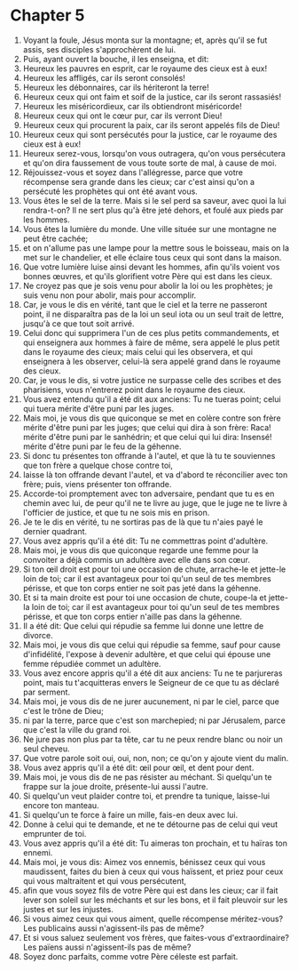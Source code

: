 # Chapter 5

1. Voyant la foule, Jésus monta sur la montagne; et, après qu'il se fut assis, ses disciples s'approchèrent de lui.
2. Puis, ayant ouvert la bouche, il les enseigna, et dit:
3. Heureux les pauvres en esprit, car le royaume des cieux est à eux!
4. Heureux les affligés, car ils seront consolés!
5. Heureux les débonnaires, car ils hériteront la terre!
6. Heureux ceux qui ont faim et soif de la justice, car ils seront rassasiés!
7. Heureux les miséricordieux, car ils obtiendront miséricorde!
8. Heureux ceux qui ont le cœur pur, car ils verront Dieu!
9. Heureux ceux qui procurent la paix, car ils seront appelés fils de Dieu!
10. Heureux ceux qui sont persécutés pour la justice, car le royaume des cieux est à eux!
11. Heureux serez-vous, lorsqu'on vous outragera, qu'on vous persécutera et qu'on dira faussement de vous toute sorte de mal, à cause de moi.
12. Réjouissez-vous et soyez dans l'allégresse, parce que votre récompense sera grande dans les cieux; car c'est ainsi qu'on a persécuté les prophètes qui ont été avant vous.
13. Vous êtes le sel de la terre. Mais si le sel perd sa saveur, avec quoi la lui rendra-t-on? Il ne sert plus qu'à être jeté dehors, et foulé aux pieds par les hommes.
14. Vous êtes la lumière du monde. Une ville située sur une montagne ne peut être cachée;
15. et on n'allume pas une lampe pour la mettre sous le boisseau, mais on la met sur le chandelier, et elle éclaire tous ceux qui sont dans la maison.
16. Que votre lumière luise ainsi devant les hommes, afin qu'ils voient vos bonnes œuvres, et qu'ils glorifient votre Père qui est dans les cieux.
17. Ne croyez pas que je sois venu pour abolir la loi ou les prophètes; je suis venu non pour abolir, mais pour accomplir.
18. Car, je vous le dis en vérité, tant que le ciel et la terre ne passeront point, il ne disparaîtra pas de la loi un seul iota ou un seul trait de lettre, jusqu'à ce que tout soit arrivé.
19. Celui donc qui supprimera l'un de ces plus petits commandements, et qui enseignera aux hommes à faire de même, sera appelé le plus petit dans le royaume des cieux; mais celui qui les observera, et qui enseignera à les observer, celui-là sera appelé grand dans le royaume des cieux.
20. Car, je vous le dis, si votre justice ne surpasse celle des scribes et des pharisiens, vous n'entrerez point dans le royaume des cieux.
21. Vous avez entendu qu'il a été dit aux anciens: Tu ne tueras point; celui qui tuera mérite d'être puni par les juges.
22. Mais moi, je vous dis que quiconque se met en colère contre son frère mérite d'être puni par les juges; que celui qui dira à son frère: Raca! mérite d'être puni par le sanhédrin; et que celui qui lui dira: Insensé! mérite d'être puni par le feu de la géhenne.
23. Si donc tu présentes ton offrande à l'autel, et que là tu te souviennes que ton frère a quelque chose contre toi,
24. laisse là ton offrande devant l'autel, et va d'abord te réconcilier avec ton frère; puis, viens présenter ton offrande.
25. Accorde-toi promptement avec ton adversaire, pendant que tu es en chemin avec lui, de peur qu'il ne te livre au juge, que le juge ne te livre à l'officier de justice, et que tu ne sois mis en prison.
26. Je te le dis en vérité, tu ne sortiras pas de là que tu n'aies payé le dernier quadrant.
27. Vous avez appris qu'il a été dit: Tu ne commettras point d'adultère.
28. Mais moi, je vous dis que quiconque regarde une femme pour la convoiter a déjà commis un adultère avec elle dans son cœur.
29. Si ton œil droit est pour toi une occasion de chute, arrache-le et jette-le loin de toi; car il est avantageux pour toi qu'un seul de tes membres périsse, et que ton corps entier ne soit pas jeté dans la géhenne.
30. Et si ta main droite est pour toi une occasion de chute, coupe-la et jette-la loin de toi; car il est avantageux pour toi qu'un seul de tes membres périsse, et que ton corps entier n'aille pas dans la géhenne.
31. Il a été dit: Que celui qui répudie sa femme lui donne une lettre de divorce.
32. Mais moi, je vous dis que celui qui répudie sa femme, sauf pour cause d'infidélité, l'expose à devenir adultère, et que celui qui épouse une femme répudiée commet un adultère.
33. Vous avez encore appris qu'il a été dit aux anciens: Tu ne te parjureras point, mais tu t'acquitteras envers le Seigneur de ce que tu as déclaré par serment.
34. Mais moi, je vous dis de ne jurer aucunement, ni par le ciel, parce que c'est le trône de Dieu;
35. ni par la terre, parce que c'est son marchepied; ni par Jérusalem, parce que c'est la ville du grand roi.
36. Ne jure pas non plus par ta tête, car tu ne peux rendre blanc ou noir un seul cheveu.
37. Que votre parole soit oui, oui, non, non; ce qu'on y ajoute vient du malin.
38. Vous avez appris qu'il a été dit: œil pour œil, et dent pour dent.
39. Mais moi, je vous dis de ne pas résister au méchant. Si quelqu'un te frappe sur la joue droite, présente-lui aussi l'autre.
40. Si quelqu'un veut plaider contre toi, et prendre ta tunique, laisse-lui encore ton manteau.
41. Si quelqu'un te force à faire un mille, fais-en deux avec lui.
42. Donne à celui qui te demande, et ne te détourne pas de celui qui veut emprunter de toi.
43. Vous avez appris qu'il a été dit: Tu aimeras ton prochain, et tu haïras ton ennemi.
44. Mais moi, je vous dis: Aimez vos ennemis, bénissez ceux qui vous maudissent, faites du bien à ceux qui vous haïssent, et priez pour ceux qui vous maltraitent et qui vous persécutent,
45. afin que vous soyez fils de votre Père qui est dans les cieux; car il fait lever son soleil sur les méchants et sur les bons, et il fait pleuvoir sur les justes et sur les injustes.
46. Si vous aimez ceux qui vous aiment, quelle récompense méritez-vous? Les publicains aussi n'agissent-ils pas de même?
47. Et si vous saluez seulement vos frères, que faites-vous d'extraordinaire? Les païens aussi n'agissent-ils pas de même?
48. Soyez donc parfaits, comme votre Père céleste est parfait.

